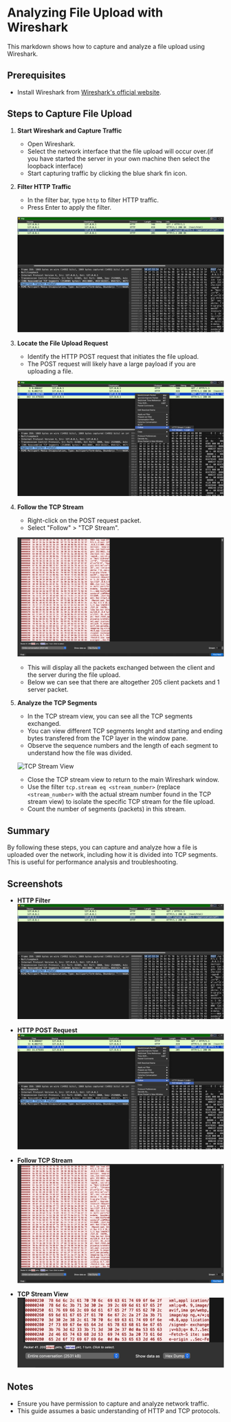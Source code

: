 # Analyzing File Upload with Wireshark

This markdown shows how to capture and analyze a file upload using Wireshark.

## Prerequisites

- Install Wireshark from [Wireshark's official website](https://www.wireshark.org/).

## Steps to Capture File Upload

1. **Start Wireshark and Capture Traffic**

   - Open Wireshark.
   - Select the network interface that the file upload will occur over.(if you have started    the server in your own machine then select the loopback interface)
   - Start capturing traffic by clicking the blue shark fin icon.

2. **Filter HTTP Traffic**

   - In the filter bar, type `http` to filter HTTP traffic.
   - Press Enter to apply the filter.

   ![HTTP Filter](../../Images/FileuploadCapture1.png)

3. **Locate the File Upload Request**

   - Identify the HTTP POST request that initiates the file upload.
   - The POST request will likely have a large payload if you are uploading a file.

   ![HTTP POST Request](../../Images/FileuploadCapture2.png)

4. **Follow the TCP Stream**

   - Right-click on the POST request packet.
   - Select "Follow" > "TCP Stream".

   ![Follow TCP Stream](../../Images/FileuploadCapture3.png)

   - This will display all the packets exchanged between the client and the server during the file upload.
   - Below we can see that there are altogether 205 client packets and 1 server packet.

5. **Analyze the TCP Segments**

   - In the TCP stream view, you can see all the TCP segments exchanged.
   - You can view different TCP segments lenght and starting and ending bytes transfered from the TCP layer in the window pane.
   - Observe the sequence numbers and the length of each segment to understand how the file was divided.

   ![TCP Stream View](..//Images/FileuploadCapture4.png)

   - Close the TCP stream view to return to the main Wireshark window.
   - Use the filter `tcp.stream eq <stream_number>` (replace `<stream_number>` with the actual stream number found in the TCP stream view) to isolate the specific TCP stream for the file upload.
   - Count the number of segments (packets) in this stream.

## Summary

By following these steps, you can capture and analyze how a file is uploaded over the network, including how it is divided into TCP segments. This is useful for performance analysis and troubleshooting.

## Screenshots

- **HTTP Filter**
  ![HTTP Filter](../../Images/FileuploadCapture1.png)

- **HTTP POST Request**
  ![HTTP POST Request](../../Images/FileuploadCapture2.png)

- **Follow TCP Stream**
  ![Follow TCP Stream](../../Images//FileuploadCapture3.png)

- **TCP Stream View**
  ![TCP Stream View](../../Images/FileuploadCapture4.png)

## Notes

- Ensure you have permission to capture and analyze network traffic.
- This guide assumes a basic understanding of HTTP and TCP protocols.

